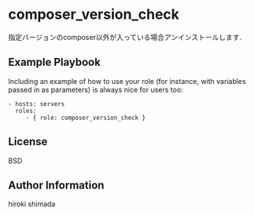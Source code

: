 composer_version_check
=========

指定バージョンのcomposer以外が入っている場合アンインストールします.

Example Playbook
----------------

Including an example of how to use your role (for instance, with variables passed in as parameters) is always nice for users too:

    - hosts: servers
      roles:
         - { role: composer_version_check }

License
-------

BSD

Author Information
------------------

hiroki shimada

